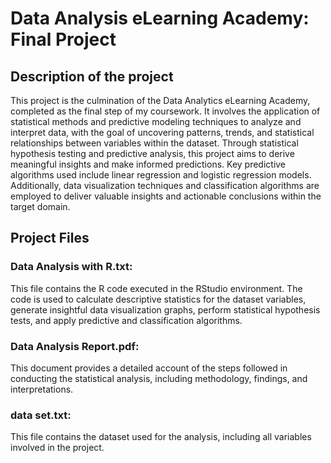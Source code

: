 # Data Analysis eLearning Academy: Final Project
## Description of the project
This project is the culmination of the Data Analytics eLearning Academy, completed as the final step of my coursework. It involves the application of statistical methods and predictive modeling techniques to analyze and interpret data, with the goal of uncovering patterns, trends, and statistical relationships between variables within the dataset. Through statistical hypothesis testing and predictive analysis, this project aims to derive meaningful insights and make informed predictions. Key predictive algorithms used include linear regression and logistic regression models. Additionally, data visualization techniques and classification algorithms are employed to deliver valuable insights and actionable conclusions within the target domain. 
## Project Files
### Data Analysis with R.txt: 
This file contains the R code executed in the RStudio environment. The code is used to calculate descriptive statistics for the dataset variables, generate insightful data visualization graphs, perform statistical hypothesis tests, and apply predictive and classification algorithms.
### Data Analysis Report.pdf: 
This document provides a detailed account of the steps followed in conducting the statistical analysis, including methodology, findings, and interpretations.
### data set.txt: 
This file contains the dataset used for the analysis, including all variables involved in the project.


